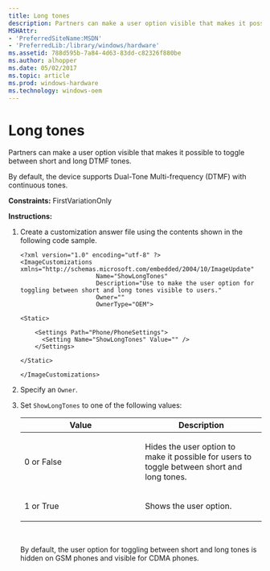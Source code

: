 ```yaml
---
title: Long tones
description: Partners can make a user option visible that makes it possible to toggle between short and long DTMF tones.
MSHAttr:
- 'PreferredSiteName:MSDN'
- 'PreferredLib:/library/windows/hardware'
ms.assetid: 788d595b-7a84-4d63-83dd-c82326f880be
ms.author: alhopper
ms.date: 05/02/2017
ms.topic: article
ms.prod: windows-hardware
ms.technology: windows-oem
---
```


# Long tones


Partners can make a user option visible that makes it possible to toggle between short and long DTMF tones.

By default, the device supports Dual-Tone Multi-frequency (DTMF) with continuous tones.

<a href="" id="constraints---firstvariationonly"></a>**Constraints:** FirstVariationOnly  

<a href="" id="instructions-"></a>**Instructions:**  
1.  Create a customization answer file using the contents shown in the following code sample.

    ```
    <?xml version="1.0" encoding="utf-8" ?>  
    <ImageCustomizations xmlns="http://schemas.microsoft.com/embedded/2004/10/ImageUpdate"  
                         Name="ShowLongTones"  
                         Description="Use to make the user option for toggling between short and long tones visible to users."  
                         Owner=""  
                         OwnerType="OEM"> 

    <Static>

        <Settings Path="Phone/PhoneSettings">  
          <Setting Name="ShowLongTones" Value="" />      
        </Settings>  

    </Static>

    </ImageCustomizations>
    ```

2.  Specify an `Owner`.

3.  Set `ShowLongTones` to one of the following values:

    <table>
    <colgroup>
    <col width="50%" />
    <col width="50%" />
    </colgroup>
    <thead>
    <tr class="header">
    <th>Value</th>
    <th>Description</th>
    </tr>
    </thead>
    <tbody>
    <tr class="odd">
    <td><p>0 or False</p></td>
    <td><p>Hides the user option to make it possible for users to toggle between short and long tones.</p></td>
    </tr>
    <tr class="even">
    <td><p>1 or True</p></td>
    <td><p>Shows the user option.</p></td>
    </tr>
    </tbody>
    </table>

     

    By default, the user option for toggling between short and long tones is hidden on GSM phones and visible for CDMA phones.

 

 






